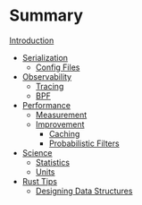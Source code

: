 # Summary

[Introduction](README.md)

- [Serialization](./serialization/README.md)
  - [Config Files](./serialization/configuration.md)
- [Observability](./observability/README.md)
  - [Tracing](./observability/tracing.md)
  - [BPF]()
- [Performance]()
  - [Measurement]()
  - [Improvement]()
    - [Caching]()
    - [Probabilistic Filters]()
- [Science]()
  - [Statistics]()
  - [Units]()
- [Rust Tips](./tips/README.md)
  - [Designing Data Structures](./tips/data-structures.md)